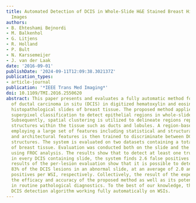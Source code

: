 ```yaml
---
title: Automated Detection of DCIS in Whole-Slide H&E Stained Breast Histopathology
  Images
authors:
- B. Ehteshami Bejnordi
- M. Balkenhol
- G. Litjens
- R. Holland
- P. Bult
- N. Karssemeijer
- J. van der Laak
date: '2016-09-01'
publishDate: '2024-09-11T12:09:38.302137Z'
publication_types:
- article-journal
publication: '*IEEE Trans Med Imaging*'
doi: 10.1109/TMI.2016.2550620
abstract: This paper presents and evaluates a fully automatic method for detection
  of ductal carcinoma in situ (DCIS) in digitized hematoxylin and eosin (H&E) stained
  histopathological slides of breast tissue. The proposed method applies multi-scale
  superpixel classification to detect epithelial regions in whole-slide images (WSIs).
  Subsequently, spatial clustering is utilized to delineate regions representing meaningful
  structures within the tissue such as ducts and lobules. A region-based classifier
  employing a large set of features including statistical and structural texture features
  and architectural features is then trained to discriminate between DCIS and benign/normal
  structures. The system is evaluated on two datasets containing a total of 205 WSIs
  of breast tissue. Evaluation was conducted both on the slide and the lesion level
  using FROC analysis. The results show that to detect at least one true positive
  in every DCIS containing slide, the system finds 2.6 false positives per WSI. The
  results of the per-lesion evaluation show that it is possible to detect 80% and
  83% of the DCIS lesions in an abnormal slide, at an average of 2.0 and 3.0 false
  positives per WSI, respectively. Collectively, the result of the experiments demonstrate
  the efficacy and accuracy of the proposed method as well as its potential for application
  in routine pathological diagnostics. To the best of our knowledge, this is the first
  DCIS detection algorithm working fully automatically on WSIs.
---
```

